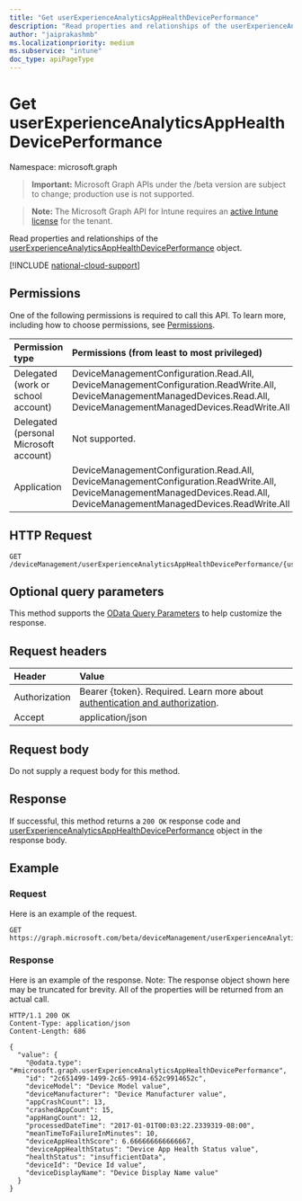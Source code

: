 ```yaml
---
title: "Get userExperienceAnalyticsAppHealthDevicePerformance"
description: "Read properties and relationships of the userExperienceAnalyticsAppHealthDevicePerformance object."
author: "jaiprakashmb"
ms.localizationpriority: medium
ms.subservice: "intune"
doc_type: apiPageType
---
```


# Get userExperienceAnalyticsAppHealthDevicePerformance

Namespace: microsoft.graph

> **Important:** Microsoft Graph APIs under the /beta version are subject to change; production use is not supported.

> **Note:** The Microsoft Graph API for Intune requires an [active Intune license](https://go.microsoft.com/fwlink/?linkid=839381) for the tenant.

Read properties and relationships of the [userExperienceAnalyticsAppHealthDevicePerformance](../resources/intune-devices-userexperienceanalyticsapphealthdeviceperformance.md) object.

[!INCLUDE [national-cloud-support](../../includes/all-clouds.md)]

## Permissions
One of the following permissions is required to call this API. To learn more, including how to choose permissions, see [Permissions](/graph/permissions-reference).

|Permission type|Permissions (from least to most privileged)|
|:---|:---|
|Delegated (work or school account)|DeviceManagementConfiguration.Read.All, DeviceManagementConfiguration.ReadWrite.All, DeviceManagementManagedDevices.Read.All, DeviceManagementManagedDevices.ReadWrite.All|
|Delegated (personal Microsoft account)|Not supported.|
|Application|DeviceManagementConfiguration.Read.All, DeviceManagementConfiguration.ReadWrite.All, DeviceManagementManagedDevices.Read.All, DeviceManagementManagedDevices.ReadWrite.All|

## HTTP Request
<!-- {
  "blockType": "ignored"
}
-->
``` http
GET /deviceManagement/userExperienceAnalyticsAppHealthDevicePerformance/{userExperienceAnalyticsAppHealthDevicePerformanceId}
```

## Optional query parameters
This method supports the [OData Query Parameters](/graph/query-parameters) to help customize the response.

## Request headers
|Header|Value|
|:---|:---|
|Authorization|Bearer {token}. Required. Learn more about [authentication and authorization](/graph/auth/auth-concepts).|
|Accept|application/json|

## Request body
Do not supply a request body for this method.

## Response
If successful, this method returns a `200 OK` response code and [userExperienceAnalyticsAppHealthDevicePerformance](../resources/intune-devices-userexperienceanalyticsapphealthdeviceperformance.md) object in the response body.

## Example

### Request
Here is an example of the request.
``` http
GET https://graph.microsoft.com/beta/deviceManagement/userExperienceAnalyticsAppHealthDevicePerformance/{userExperienceAnalyticsAppHealthDevicePerformanceId}
```

### Response
Here is an example of the response. Note: The response object shown here may be truncated for brevity. All of the properties will be returned from an actual call.
``` http
HTTP/1.1 200 OK
Content-Type: application/json
Content-Length: 686

{
  "value": {
    "@odata.type": "#microsoft.graph.userExperienceAnalyticsAppHealthDevicePerformance",
    "id": "2c651499-1499-2c65-9914-652c9914652c",
    "deviceModel": "Device Model value",
    "deviceManufacturer": "Device Manufacturer value",
    "appCrashCount": 13,
    "crashedAppCount": 15,
    "appHangCount": 12,
    "processedDateTime": "2017-01-01T00:03:22.2339319-08:00",
    "meanTimeToFailureInMinutes": 10,
    "deviceAppHealthScore": 6.666666666666667,
    "deviceAppHealthStatus": "Device App Health Status value",
    "healthStatus": "insufficientData",
    "deviceId": "Device Id value",
    "deviceDisplayName": "Device Display Name value"
  }
}
```
